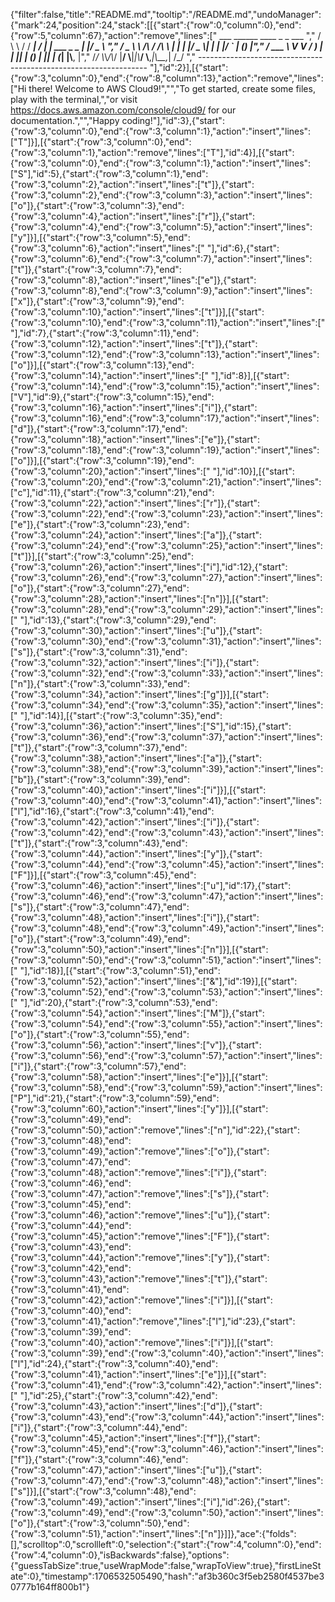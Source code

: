 {"filter":false,"title":"README.md","tooltip":"/README.md","undoManager":{"mark":24,"position":24,"stack":[[{"start":{"row":0,"column":0},"end":{"row":5,"column":67},"action":"remove","lines":["         ___        ______     ____ _                 _  ___  ","        / \\ \\      / / ___|   / ___| | ___  _   _  __| |/ _ \\ ","       / _ \\ \\ /\\ / /\\___ \\  | |   | |/ _ \\| | | |/ _` | (_) |","      / ___ \\ V  V /  ___) | | |___| | (_) | |_| | (_| |\\__, |","     /_/   \\_\\_/\\_/  |____/   \\____|_|\\___/ \\__,_|\\__,_|  /_/ "," ----------------------------------------------------------------- "],"id":2}],[{"start":{"row":3,"column":0},"end":{"row":8,"column":13},"action":"remove","lines":["Hi there! Welcome to AWS Cloud9!","","To get started, create some files, play with the terminal,","or visit https://docs.aws.amazon.com/console/cloud9/ for our documentation.","","Happy coding!"],"id":3},{"start":{"row":3,"column":0},"end":{"row":3,"column":1},"action":"insert","lines":["T"]}],[{"start":{"row":3,"column":0},"end":{"row":3,"column":1},"action":"remove","lines":["T"],"id":4}],[{"start":{"row":3,"column":0},"end":{"row":3,"column":1},"action":"insert","lines":["S"],"id":5},{"start":{"row":3,"column":1},"end":{"row":3,"column":2},"action":"insert","lines":["t"]},{"start":{"row":3,"column":2},"end":{"row":3,"column":3},"action":"insert","lines":["o"]},{"start":{"row":3,"column":3},"end":{"row":3,"column":4},"action":"insert","lines":["r"]},{"start":{"row":3,"column":4},"end":{"row":3,"column":5},"action":"insert","lines":["y"]}],[{"start":{"row":3,"column":5},"end":{"row":3,"column":6},"action":"insert","lines":[" "],"id":6},{"start":{"row":3,"column":6},"end":{"row":3,"column":7},"action":"insert","lines":["t"]},{"start":{"row":3,"column":7},"end":{"row":3,"column":8},"action":"insert","lines":["e"]},{"start":{"row":3,"column":8},"end":{"row":3,"column":9},"action":"insert","lines":["x"]},{"start":{"row":3,"column":9},"end":{"row":3,"column":10},"action":"insert","lines":["t"]}],[{"start":{"row":3,"column":10},"end":{"row":3,"column":11},"action":"insert","lines":[" "],"id":7},{"start":{"row":3,"column":11},"end":{"row":3,"column":12},"action":"insert","lines":["t"]},{"start":{"row":3,"column":12},"end":{"row":3,"column":13},"action":"insert","lines":["o"]}],[{"start":{"row":3,"column":13},"end":{"row":3,"column":14},"action":"insert","lines":[" "],"id":8}],[{"start":{"row":3,"column":14},"end":{"row":3,"column":15},"action":"insert","lines":["V"],"id":9},{"start":{"row":3,"column":15},"end":{"row":3,"column":16},"action":"insert","lines":["i"]},{"start":{"row":3,"column":16},"end":{"row":3,"column":17},"action":"insert","lines":["d"]},{"start":{"row":3,"column":17},"end":{"row":3,"column":18},"action":"insert","lines":["e"]},{"start":{"row":3,"column":18},"end":{"row":3,"column":19},"action":"insert","lines":["o"]}],[{"start":{"row":3,"column":19},"end":{"row":3,"column":20},"action":"insert","lines":[" "],"id":10}],[{"start":{"row":3,"column":20},"end":{"row":3,"column":21},"action":"insert","lines":["c"],"id":11},{"start":{"row":3,"column":21},"end":{"row":3,"column":22},"action":"insert","lines":["r"]},{"start":{"row":3,"column":22},"end":{"row":3,"column":23},"action":"insert","lines":["e"]},{"start":{"row":3,"column":23},"end":{"row":3,"column":24},"action":"insert","lines":["a"]},{"start":{"row":3,"column":24},"end":{"row":3,"column":25},"action":"insert","lines":["t"]}],[{"start":{"row":3,"column":25},"end":{"row":3,"column":26},"action":"insert","lines":["i"],"id":12},{"start":{"row":3,"column":26},"end":{"row":3,"column":27},"action":"insert","lines":["o"]},{"start":{"row":3,"column":27},"end":{"row":3,"column":28},"action":"insert","lines":["n"]}],[{"start":{"row":3,"column":28},"end":{"row":3,"column":29},"action":"insert","lines":[" "],"id":13},{"start":{"row":3,"column":29},"end":{"row":3,"column":30},"action":"insert","lines":["u"]},{"start":{"row":3,"column":30},"end":{"row":3,"column":31},"action":"insert","lines":["s"]},{"start":{"row":3,"column":31},"end":{"row":3,"column":32},"action":"insert","lines":["i"]},{"start":{"row":3,"column":32},"end":{"row":3,"column":33},"action":"insert","lines":["n"]},{"start":{"row":3,"column":33},"end":{"row":3,"column":34},"action":"insert","lines":["g"]}],[{"start":{"row":3,"column":34},"end":{"row":3,"column":35},"action":"insert","lines":[" "],"id":14}],[{"start":{"row":3,"column":35},"end":{"row":3,"column":36},"action":"insert","lines":["S"],"id":15},{"start":{"row":3,"column":36},"end":{"row":3,"column":37},"action":"insert","lines":["t"]},{"start":{"row":3,"column":37},"end":{"row":3,"column":38},"action":"insert","lines":["a"]},{"start":{"row":3,"column":38},"end":{"row":3,"column":39},"action":"insert","lines":["b"]},{"start":{"row":3,"column":39},"end":{"row":3,"column":40},"action":"insert","lines":["i"]}],[{"start":{"row":3,"column":40},"end":{"row":3,"column":41},"action":"insert","lines":["l"],"id":16},{"start":{"row":3,"column":41},"end":{"row":3,"column":42},"action":"insert","lines":["i"]},{"start":{"row":3,"column":42},"end":{"row":3,"column":43},"action":"insert","lines":["t"]},{"start":{"row":3,"column":43},"end":{"row":3,"column":44},"action":"insert","lines":["y"]},{"start":{"row":3,"column":44},"end":{"row":3,"column":45},"action":"insert","lines":["F"]}],[{"start":{"row":3,"column":45},"end":{"row":3,"column":46},"action":"insert","lines":["u"],"id":17},{"start":{"row":3,"column":46},"end":{"row":3,"column":47},"action":"insert","lines":["s"]},{"start":{"row":3,"column":47},"end":{"row":3,"column":48},"action":"insert","lines":["i"]},{"start":{"row":3,"column":48},"end":{"row":3,"column":49},"action":"insert","lines":["o"]},{"start":{"row":3,"column":49},"end":{"row":3,"column":50},"action":"insert","lines":["n"]}],[{"start":{"row":3,"column":50},"end":{"row":3,"column":51},"action":"insert","lines":[" "],"id":18}],[{"start":{"row":3,"column":51},"end":{"row":3,"column":52},"action":"insert","lines":["&"],"id":19}],[{"start":{"row":3,"column":52},"end":{"row":3,"column":53},"action":"insert","lines":[" "],"id":20},{"start":{"row":3,"column":53},"end":{"row":3,"column":54},"action":"insert","lines":["M"]},{"start":{"row":3,"column":54},"end":{"row":3,"column":55},"action":"insert","lines":["o"]},{"start":{"row":3,"column":55},"end":{"row":3,"column":56},"action":"insert","lines":["v"]},{"start":{"row":3,"column":56},"end":{"row":3,"column":57},"action":"insert","lines":["i"]},{"start":{"row":3,"column":57},"end":{"row":3,"column":58},"action":"insert","lines":["e"]}],[{"start":{"row":3,"column":58},"end":{"row":3,"column":59},"action":"insert","lines":["P"],"id":21},{"start":{"row":3,"column":59},"end":{"row":3,"column":60},"action":"insert","lines":["y"]}],[{"start":{"row":3,"column":49},"end":{"row":3,"column":50},"action":"remove","lines":["n"],"id":22},{"start":{"row":3,"column":48},"end":{"row":3,"column":49},"action":"remove","lines":["o"]},{"start":{"row":3,"column":47},"end":{"row":3,"column":48},"action":"remove","lines":["i"]},{"start":{"row":3,"column":46},"end":{"row":3,"column":47},"action":"remove","lines":["s"]},{"start":{"row":3,"column":45},"end":{"row":3,"column":46},"action":"remove","lines":["u"]},{"start":{"row":3,"column":44},"end":{"row":3,"column":45},"action":"remove","lines":["F"]},{"start":{"row":3,"column":43},"end":{"row":3,"column":44},"action":"remove","lines":["y"]},{"start":{"row":3,"column":42},"end":{"row":3,"column":43},"action":"remove","lines":["t"]},{"start":{"row":3,"column":41},"end":{"row":3,"column":42},"action":"remove","lines":["i"]}],[{"start":{"row":3,"column":40},"end":{"row":3,"column":41},"action":"remove","lines":["l"],"id":23},{"start":{"row":3,"column":39},"end":{"row":3,"column":40},"action":"remove","lines":["i"]}],[{"start":{"row":3,"column":39},"end":{"row":3,"column":40},"action":"insert","lines":["l"],"id":24},{"start":{"row":3,"column":40},"end":{"row":3,"column":41},"action":"insert","lines":["e"]}],[{"start":{"row":3,"column":41},"end":{"row":3,"column":42},"action":"insert","lines":[" "],"id":25},{"start":{"row":3,"column":42},"end":{"row":3,"column":43},"action":"insert","lines":["d"]},{"start":{"row":3,"column":43},"end":{"row":3,"column":44},"action":"insert","lines":["i"]},{"start":{"row":3,"column":44},"end":{"row":3,"column":45},"action":"insert","lines":["f"]},{"start":{"row":3,"column":45},"end":{"row":3,"column":46},"action":"insert","lines":["f"]},{"start":{"row":3,"column":46},"end":{"row":3,"column":47},"action":"insert","lines":["u"]},{"start":{"row":3,"column":47},"end":{"row":3,"column":48},"action":"insert","lines":["s"]}],[{"start":{"row":3,"column":48},"end":{"row":3,"column":49},"action":"insert","lines":["i"],"id":26},{"start":{"row":3,"column":49},"end":{"row":3,"column":50},"action":"insert","lines":["o"]},{"start":{"row":3,"column":50},"end":{"row":3,"column":51},"action":"insert","lines":["n"]}]]},"ace":{"folds":[],"scrolltop":0,"scrollleft":0,"selection":{"start":{"row":4,"column":0},"end":{"row":4,"column":0},"isBackwards":false},"options":{"guessTabSize":true,"useWrapMode":false,"wrapToView":true},"firstLineState":0},"timestamp":1706532505490,"hash":"af3b360c3f5eb2580f4537be30777b164ff800b1"}
